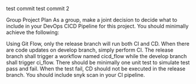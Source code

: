 test commit
test commit 2

Group Project Plan
As a group, make a joint decision to decide what to include in your DevOps CICD Pipeline for this project. You should minimally achieve the following:

Using Git Flow, only the release branch will run both CI and CD.
When there are code updates on develop branch, simply perform CI.
The release branch shall trigger a workflow named cicd_flow while the develop branch shall trigger ci_flow.
There should be minimally one unit test to simulate test pass and fail. When the test fail, CD should not be executed in the release branch.
You should include snyk scan in your CI pipeline.
